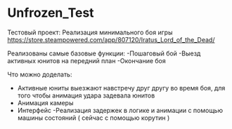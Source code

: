 # Unfrozen_Test
Тестовый проект:
Реализация минимального боя игры https://store.steampowered.com/app/807120/Iratus_Lord_of_the_Dead/

Реализованы самые базовые функции:
 -Пошаговый бой
 -Выезд активных юнитов на передний план
 -Окончание боя

Что можно доделать:
 - Активные юниты выезжают навстречу друг другу во время боя, для того чтобы анимация удара задевала юнитов
 - Анимация камеры
 - Интерфейс
 -Реализация задержек в логике и анимации с помощью машины состояний ( сейчас с помощью корутин )
